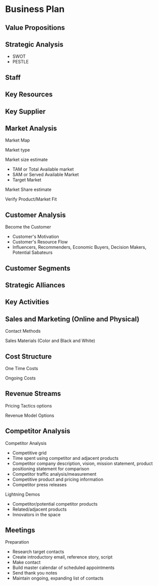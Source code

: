 # Business Plan

## Value Propositions

## Strategic Analysis

* SWOT
* PESTLE

## Staff

## Key Resources

## Key Supplier

## Market Analysis

Market Map

Market type

Market size estimate
* TAM or Total Available market
* SAM or Served Available Market
* Target Market

Market Share estimate

Verify Product/Market Fit

## Customer Analysis 

Become the Customer
* Customer's Motivation
* Customer's Resource Flow
* Influencers, Recommenders, Economic Buyers, Decision Makers, Potential Sabateurs

## Customer Segments

## Strategic Alliances

## Key Activities

## Sales and Marketing (Online and Physical)

Contact Methods

Sales Materials (Color and Black and White)

## Cost Structure

One Time Costs

Ongoing Costs

## Revenue Streams

Pricing Tactics options

Revenue Model Options

## Competitor Analysis

Competitor Analysis
* Competitive grid
* Time spent using competitor and adjacent products
* Competitor company description, vision, mission statement, product positioning statement for comparison
* Competitor traffic analysis/measurement
* Competitive product and pricing information
* Competitor press releases

Lightning Demos
* Competitor/potential competitor products
* Related/adjacent products
* Innovators in the space

## Meetings

Preparation
* Research target contacts
* Create introductory email, reference story, script
* Make contact
* Build master calendar of scheduled appointments
* Send thank you notes
* Maintain ongoing, expanding list of contacts